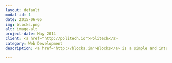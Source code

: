 ```yaml
---
layout: default
modal-id: 1
date: 2015-06-05
img: blocks.png
alt: image-alt
project-date: May 2014
client: <a href="http://politech.io">Politech</a>
category: Web Development
description: <a href="http://blocks.im">Blocks</a> is a simple and intuitive reporting platform used by political campaigns and issue advocacy organizations. Blocks organizes all of your program's data in one place; your data is synchronized dynamically so that you can spend less time connecting your data and more time producing critical insights about your program.

---
```

